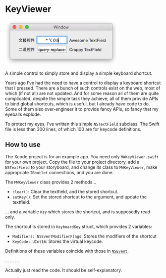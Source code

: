 # KeyViewer

![Screenshot](https://github.com/Corsair/KeyViewer/raw/master/screenshot.png)

A simple control to simply store and display a simple keyboard
shortcut.

Years ago I’ve had the need to have a control to display a keyboard
shortcut that I pressed.  There are a bunch of such controls exist on
the web, most of which (if not all) are not updated.  And for some
reason all of them are quite complicated, despite the simple task they
achieve; all of them provide APIs to bind global shortcuts, which is
useful, but I already have code to do.  Some of them also
over-engineer it to provide fancy APIs, so fancy that my eyeballs
explode.

To protect my eyes, I’ve written this simple `NSTextField` subclass.
The Swift file is less than 300 lines, of which 100 are for keycode
definitions.

## How to use

The Xcode project is for an example app.  You need only
`MWKeyViewer.swift` for your own project.  Copy the file to your
project directory, add a `NSTextField` to your storyboard, and change
its class to `MWKeyViewer`, make appropriate `IBoutlet` connections,
and you are done.

The `MWKeyViewer` class provides 2 methods...

  - `clear()`: Clear the textfield, and the stored shortcut.
  - `setKey()`: Set the stored shortcut to the argument, and update the
    textfield.

... and a variable `Key` which stores the shortcut, and is supposedly
read-only.

The shortcut is stored in `KeyboardKey` struct, which provides 2
variables:

  - `Modifiers: NSEventModifierFlags`: Stores the modifiers of the
    shortcut
  - `KeyCode: UInt16`: Stores the virtual keycode.

Definitions of these variables coincide with those in
[`NSEvent`](https://developer.apple.com/library/mac/documentation/Cocoa/Reference/ApplicationKit/Classes/NSEvent_Class/).

...
...
...

Actually just read the code.  It should be self-explanatory.
